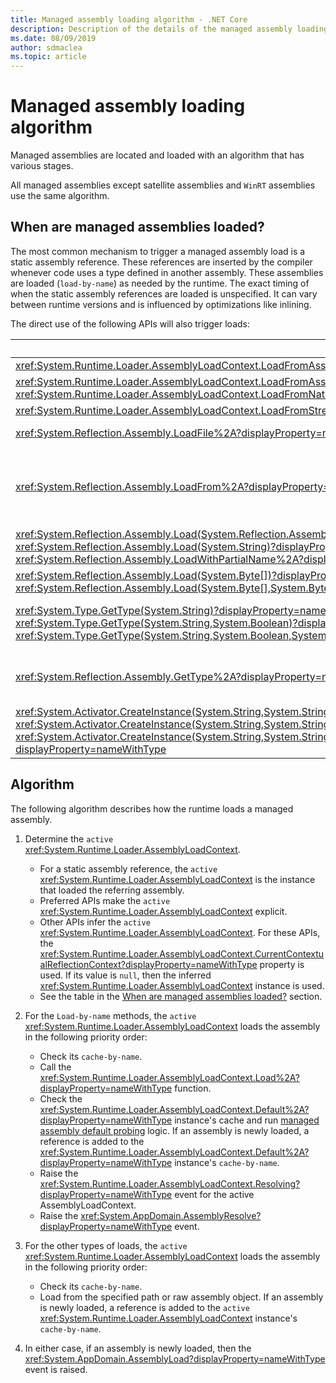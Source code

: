 ```yaml
---
title: Managed assembly loading algorithm - .NET Core
description: Description of the details of the managed assembly loading algorithm in .NET Core
ms.date: 08/09/2019
author: sdmaclea
ms.topic: article
---
```

# Managed assembly loading algorithm

Managed assemblies are located and loaded with an algorithm that has various stages.

All managed assemblies except satellite assemblies and `WinRT` assemblies use the same algorithm.

## When are managed assemblies loaded?

The most common mechanism to trigger a managed assembly load is a static assembly reference. These references are inserted by the compiler whenever code uses a type defined in another assembly. These assemblies are loaded (`load-by-name`) as needed by the runtime. The exact timing of when the static assembly references are loaded is unspecified. It can vary between runtime versions and is influenced by optimizations like inlining.

The direct use of the following APIs will also trigger loads:

| API | Description | `Active` <xref:System.Runtime.Loader.AssemblyLoadContext> |
|-----|-------------|-----------------------------------------------------------|
|<xref:System.Runtime.Loader.AssemblyLoadContext.LoadFromAssemblyName%2A?displayProperty=nameWithType>|`Load-by-name`|The [this](../../csharp/language-reference/keywords/this.md) instance.|
|<xref:System.Runtime.Loader.AssemblyLoadContext.LoadFromAssemblyPath%2A?displayProperty=nameWithType><br/><xref:System.Runtime.Loader.AssemblyLoadContext.LoadFromNativeImagePath%2A?displayProperty=nameWithType>|Load from path.|The [this](../../csharp/language-reference/keywords/this.md) instance.|
| <xref:System.Runtime.Loader.AssemblyLoadContext.LoadFromStream%2A?displayProperty=nameWithType>|Load from object.|The [this](../../csharp/language-reference/keywords/this.md) instance.|
|<xref:System.Reflection.Assembly.LoadFile%2A?displayProperty=nameWithType>|Load from path in a new <xref:System.Runtime.Loader.AssemblyLoadContext> instance|The new <xref:System.Runtime.Loader.AssemblyLoadContext> instance.|
| <xref:System.Reflection.Assembly.LoadFrom%2A?displayProperty=nameWithType>|Load from path in the <xref:System.Runtime.Loader.AssemblyLoadContext.Default%2A?displayProperty=nameWithType> instance.<br/>Adds an <xref:System.AppDomain.AssemblyResolve?displayProperty=nameWithType> handler. The handler will load the assembly's dependencies from its directory.|The <xref:System.Runtime.Loader.AssemblyLoadContext.Default%2A?displayProperty=nameWithType> instance.|
|<xref:System.Reflection.Assembly.Load(System.Reflection.AssemblyName)?displayProperty=nameWithType><br/><xref:System.Reflection.Assembly.Load(System.String)?displayProperty=nameWithType><br/><xref:System.Reflection.Assembly.LoadWithPartialName%2A?displayProperty=nameWithType>|`Load-by-name`.|Inferred from caller.<br/>Prefer <xref:System.Runtime.Loader.AssemblyLoadContext> methods.|
|<xref:System.Reflection.Assembly.Load(System.Byte[])?displayProperty=nameWithType><br/><xref:System.Reflection.Assembly.Load(System.Byte[],System.Byte[])?displayProperty=nameWithType>|Load from object in a new <xref:System.Runtime.Loader.AssemblyLoadContext> instance.|The new <xref:System.Runtime.Loader.AssemblyLoadContext> instance.|
| <xref:System.Type.GetType(System.String)?displayProperty=nameWithType><br/><xref:System.Type.GetType(System.String,System.Boolean)?displayProperty=nameWithType><br/><xref:System.Type.GetType(System.String,System.Boolean,System.Boolean)?displayProperty=nameWithType>|`Load-by-name`.|Inferred from caller.<br/>Prefer <xref:System.Type.GetType%2A?displayProperty=nameWithType> methods with an `assemblyResolver` argument.|
| <xref:System.Reflection.Assembly.GetType%2A?displayProperty=nameWithType>|If type `name` describes an assembly qualified generic type, trigger a `Load-by-name`.|Inferred from caller.<br/>Prefer <xref:System.Type.GetType%2A?displayProperty=nameWithType> when using assembly qualified type names.|
| <xref:System.Activator.CreateInstance(System.String,System.String)?displayProperty=nameWithType><br/><xref:System.Activator.CreateInstance(System.String,System.String,System.Object[])?displayProperty=nameWithType><br/><xref:System.Activator.CreateInstance(System.String,System.String,System.Boolean,System.Reflection.BindingFlags,System.Reflection.Binder,System.Object[],System.Globalization.CultureInfo,System.Object[])?displayProperty=nameWithType>|`Load-by-name`.|Inferred from caller.<br/>Prefer <xref:System.Activator.CreateInstance%2A?displayProperty=nameWithType> methods taking a <xref:System.Type> argument.|

## Algorithm

The following algorithm describes how the runtime loads a managed assembly.

1. Determine the `active` <xref:System.Runtime.Loader.AssemblyLoadContext>.

    - For a static assembly reference, the `active` <xref:System.Runtime.Loader.AssemblyLoadContext> is the instance that loaded the referring assembly.
    - Preferred APIs make the `active` <xref:System.Runtime.Loader.AssemblyLoadContext> explicit.
    - Other APIs infer the `active` <xref:System.Runtime.Loader.AssemblyLoadContext>. For these APIs, the <xref:System.Runtime.Loader.AssemblyLoadContext.CurrentContextualReflectionContext?displayProperty=nameWithType> property is used. If its value is `null`, then the inferred <xref:System.Runtime.Loader.AssemblyLoadContext> instance is used.
    - See the table in the [When are managed assemblies loaded?](#when-are-managed-assemblies-loaded) section.

2. For the `Load-by-name` methods, the `active` <xref:System.Runtime.Loader.AssemblyLoadContext> loads the assembly in the following priority order:

    - Check its `cache-by-name`.
    - Call the <xref:System.Runtime.Loader.AssemblyLoadContext.Load%2A?displayProperty=nameWithType> function.
    - Check the <xref:System.Runtime.Loader.AssemblyLoadContext.Default%2A?displayProperty=nameWithType> instance's cache and run [managed assembly default probing](default-probing.md#managed-assembly-default-probing) logic. If an assembly is newly loaded, a reference is added to the <xref:System.Runtime.Loader.AssemblyLoadContext.Default%2A?displayProperty=nameWithType> instance's `cache-by-name`.
    - Raise the <xref:System.Runtime.Loader.AssemblyLoadContext.Resolving?displayProperty=nameWithType> event for the active AssemblyLoadContext.
    - Raise the <xref:System.AppDomain.AssemblyResolve?displayProperty=nameWithType> event.

3. For the other types of loads, the `active` <xref:System.Runtime.Loader.AssemblyLoadContext> loads the assembly in the following priority order:

    - Check its `cache-by-name`.
    - Load from the specified path or raw assembly object. If an assembly is newly loaded, a reference is added to the `active` <xref:System.Runtime.Loader.AssemblyLoadContext> instance's `cache-by-name`.

4. In either case, if an assembly is newly loaded, then the <xref:System.AppDomain.AssemblyLoad?displayProperty=nameWithType> event is raised.
